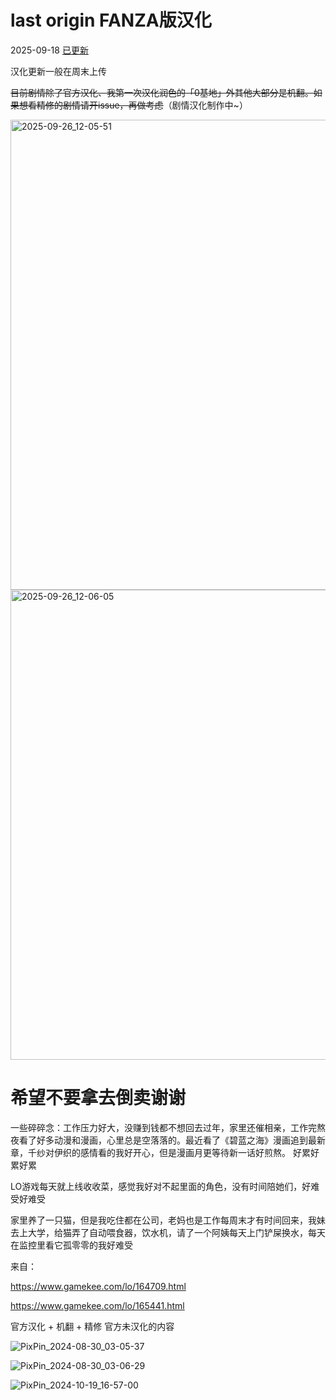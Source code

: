 # last origin FANZA版汉化

2025-09-18 [已更新](https://github.com/Toperlock/dmm_FANZA_LO_zh/releases/tag/Prerelease)

汉化更新一般在周末上传

~~目前剧情除了官方汉化、我第一次汉化润色的「0基地」外其他大部分是机翻。如果想看精修的剧情请开issue，再做考虑~~（剧情汉化制作中~）

<img width="1282" height="752" alt="2025-09-26_12-05-51" src="https://github.com/user-attachments/assets/829a43fa-b912-47b0-9ba3-d6386ef23ad1" />

<img width="1282" height="752" alt="2025-09-26_12-06-05" src="https://github.com/user-attachments/assets/36b7be76-8fa9-4cd2-a07f-eec5c210a0a9" />


# 希望不要拿去倒卖谢谢

一些碎碎念：工作压力好大，没赚到钱都不想回去过年，家里还催相亲，工作完熬夜看了好多动漫和漫画，心里总是空落落的。最近看了《碧蓝之海》漫画追到最新章，千纱对伊织的感情看的我好开心，但是漫画月更等待新一话好煎熬。
好累好累好累

LO游戏每天就上线收收菜，感觉我好对不起里面的角色，没有时间陪她们，好难受好难受

家里养了一只猫，但是我吃住都在公司，老妈也是工作每周末才有时间回来，我妹去上大学，给猫弄了自动喂食器，饮水机，请了一个阿姨每天上门铲屎换水，每天在监控里看它孤零零的我好难受

来自：

https://www.gamekee.com/lo/164709.html

https://www.gamekee.com/lo/165441.html

官方汉化 + 机翻 + 精修 官方未汉化的内容

![PixPin_2024-08-30_03-05-37](https://github.com/user-attachments/assets/1798b8fe-4af5-4c60-9665-70deba5680c1)

![PixPin_2024-08-30_03-06-29](https://github.com/user-attachments/assets/5c7a8d07-8131-4da5-a4ee-b2a7b8c87b4c)

![PixPin_2024-10-19_16-57-00](https://github.com/user-attachments/assets/3032f1f5-e61a-4b2f-b080-365a2bdfdd8b)

